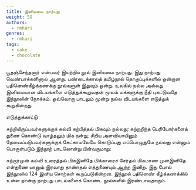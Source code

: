 ```yaml
---
title: இனியவை நாற்பது
weight: 59
authors:
  - rmhari
genres:
  - rmhari 
tags:
  - cake
  - chocolate
---
```



பூதஞ்சேந்தனார் என்பவர் இயற்றிய நூல் இனியவை நாற்பது. இது நாற்பது வெண்பாக்களினால் ஆனது. பண்டைக்காலத் தமிழ்நூல் தொகுப்புக்களில் ஒன்றான பதினெண்கீழ்க்கணக்கு நூல்களுள் இதுவும் ஒன்று. உலகில் நல்ல அல்லது இனிமையான விடயங்களை எடுத்துக்கூறுவதன் மூலம் மக்களுக்கு நீதி புகட்டுவதே இந்நூலின் நோக்கம். ஒவ்வொரு பாடலும் மூன்று நல்ல விடயங்களை எடுத்துக் கூறுகின்றது.

எடுத்துக்காட்டு

சுற்றியிருப்பவர்களுக்குக் கல்வி கற்பித்தல் மிகவும் நல்லது; கற்றறிந்த பெரியோர்களைத் துணை கொண்டு வாழ்தலும் மிக நன்று; சிறிய அளவிலாயினும் தேவைப்படுபவர்களுக்குக் கேட்காமலேயே கொடுப்பது எப்பொழுதுமே நல்லது என்னும் பொருள்படும் இந்நூற் பாடலொன்று பின்வருமாறு:

சுற்றார்முன் கல்வி உரைத்தல் மிகஇனிதே
மிக்காரைச் சேர்தல் மிகமாண முன்இனிதே
எள்துணை யானும் இரவாது தான்ஈதல்
எத்துணையும் ஆற்ற இனிது.
இது போல் இந்நூலில் 124 இனிய சொற்கள் கூறப்படுகின்றன. இந்நூல் பதினெண் கீழ்க்கணக்கில் உள்ள நான்கு நாற்பது பாடல்களைக் கொண்ட நூல்களில் இரண்டாவதாகும்.

